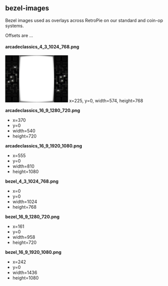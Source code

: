 ## bezel-images

Bezel images used as overlays across RetroPie on our standard and coin-op systems.

Offsets are ...

#### arcadeclassics_4_3_1024_768.png
<img src="arcadeclassics_4_3_1024_768.png" width="200" />
x=225, y=0, width=574, height=768

**arcadeclassics_16_9_1280_720.png**
- x=370
- y=0
- width=540
- height=720

**arcadeclassics_16_9_1920_1080.png**
- x=555
- y=0
- width=810
- height=1080

**bezel_4_3_1024_768.png**
- x=0
- y=0
- width=1024
- height=768

**bezel_16_9_1280_720.png**
- x=161
- y=0
- width=958
- height=720

**bezel_16_9_1920_1080.png**
- x=242
- y=0
- width=1436
- height=1080
